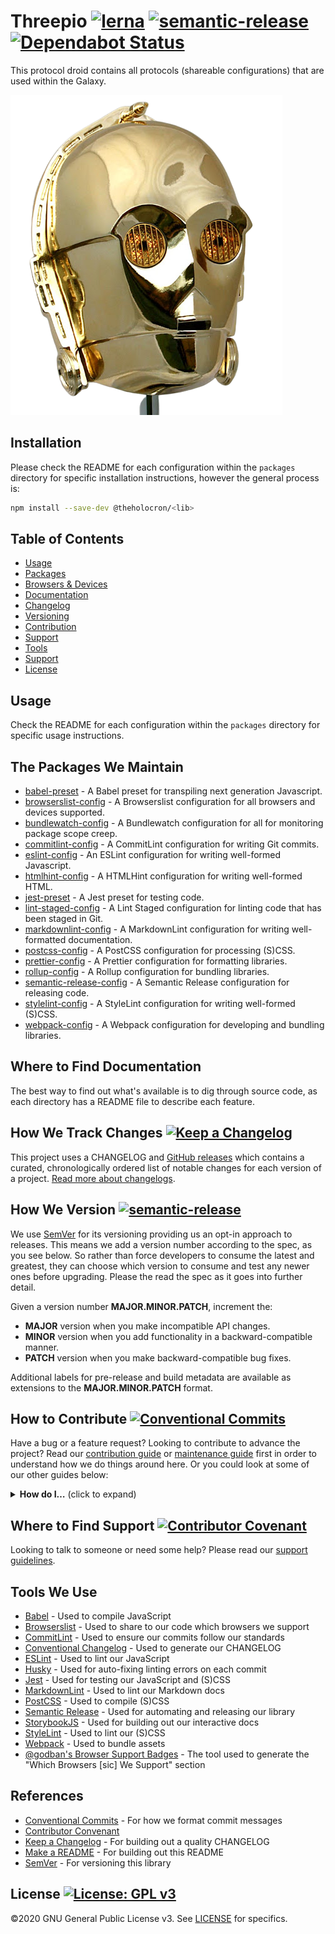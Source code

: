 # Threepio [![lerna](https://img.shields.io/badge/maintained%20with-lerna-cc00ff.svg)](https://lerna.js.org/) [![semantic-release](https://img.shields.io/badge/%20%20%F0%9F%93%A6%F0%9F%9A%80-semantic--release-e10079.svg)](https://github.com/semantic-release/semantic-release) [![Dependabot Status](https://api.dependabot.com/badges/status?host=github&repo=the-holocron/threepio)](https://dependabot.com)

This protocol droid contains all protocols (shareable configurations) that are used within the Galaxy.

![threepio](./threepio.png)

## Installation

Please check the README for each configuration within the `packages` directory for specific installation instructions, however the general process is:

```bash
npm install --save-dev @theholocron/<lib>
```

## Table of Contents

- [Usage](#usage)
- [Packages](#the-packages-we-maintain)
- [Browsers & Devices](#which-browsers-devices-we-support)
- [Documentation](#where-to-find-documentation)
- [Changelog](#how-we-track-changes)
- [Versioning](#how-we-version)
- [Contribution](#how-to-contribute)
- [Support](#where-to-find-suport)
- [Tools](#tools-we-use)
- [Support](#where-to-find-suport)
- [License](#license)

## Usage

Check the README for each configuration within the `packages` directory for specific usage instructions.

## The Packages We Maintain

- [babel-preset](./packages/babel-preset#readme) - A Babel preset for transpiling next generation Javascript.
- [browserslist-config](./packages/browserslist-config#readme) - A Browserslist configuration for all browsers and devices supported.
- [bundlewatch-config](./packages/bundlewatch-config#readme) - A Bundlewatch configuration for all for monitoring package scope creep.
- [commitlint-config](./packages/commitlint-config#readme) - A CommitLint configuration for writing Git commits.
- [eslint-config](./packages/eslint-config#readme) - An ESLint configuration for writing well-formed Javascript.
- [htmlhint-config](./packages/htmlhint-config#readme) - A HTMLHint configuration for writing well-formed HTML.
- [jest-preset](./packages/jest-preset#readme) - A Jest preset for testing code.
- [lint-staged-config](./packages/lint-staged-config#readme) - A Lint Staged configuration for linting code that has been staged in Git.
- [markdownlint-config](./packages/markdownlint-config#readme) - A MarkdownLint configuration for writing well-formatted documentation.
- [postcss-config](./packages/postcss-config#readme) - A PostCSS configuration for processing (S)CSS.
- [prettier-config](./packages/prettier-config#readme) - A Prettier configuration for formatting libraries.
- [rollup-config](./packages/rollup-config#readme) - A Rollup configuration for bundling libraries.
- [semantic-release-config](./packages/semantic-release-config#readme) - A Semantic Release configuration for releasing code.
- [stylelint-config](./packages/stylelint-config#readme) - A StyleLint configuration for writing well-formed (S)CSS.
- [webpack-config](./packages/webpack-config#readme) - A Webpack configuration for developing and bundling libraries.

## Where to Find Documentation

The best way to find out what's available is to dig through source code, as each directory has a README file to describe each feature.

## How We Track Changes [![Keep a Changelog](https://img.shields.io/badge/Keep%20a%20Changelog-1.0.0-orange)](https://keepachangelog.com/en/1.0.0/)

This project uses a CHANGELOG and [GitHub releases](https://help.github.com/en/github/administering-a-repository/about-releases) which contains a curated, chronologically ordered list of notable changes for each version of a project. [Read more about changelogs](https://keepachangelog.com/en/1.0.0/).

## How We Version [![semantic-release](https://img.shields.io/badge/%20%20%F0%9F%93%A6%F0%9F%9A%80-semantic--release-e10079.svg)](https://github.com/semantic-release/semantic-release)

We use [SemVer](https://semver.org/) for its versioning providing us an opt-in approach to releases. This means we add a version number according to the spec, as you see below. So rather than force developers to consume the latest and greatest, they can choose which version to consume and test any newer ones before upgrading. Please the read the spec as it goes into further detail.

Given a version number **MAJOR.MINOR.PATCH**, increment the:

- **MAJOR** version when you make incompatible API changes.
- **MINOR** version when you add functionality in a backward-compatible manner.
- **PATCH** version when you make backward-compatible bug fixes.

Additional labels for pre-release and build metadata are available as extensions to the **MAJOR.MINOR.PATCH** format.

## How to Contribute [![Conventional Commits](https://img.shields.io/badge/Conventional%20Commits-1.0.0-yellow.svg)](https://conventionalcommits.org)

Have a bug or a feature request? Looking to contribute to advance the project? Read our [contribution guide](./github/CONTRIBUTING.md) or [maintenance guide](./.github/MAINTAINING.md) first in order to understand how we do things around here. Or you could look at some of our other guides below:

<details>
  <summary><strong>How do I…</strong> (click to expand)</summary>

- [Ask or Say Something?](./.github/SUPPORT.md)
    - [Request Support](./.github/SUPPORT.md#request-support)
    - [Report an Error or Bug](./.github/SUPPORT.md#report-an-error-or-bug)
    - [Request a Feature](./.github/SUPPORT.md#request-a-feature)
- [Make Something?](./.github/CONTRIBUTING.md)
    - [Setup the Project](./.github/CONTRIBUTING.md#get-started)
    - [Create an Issue](./.github/CONTRIBUTING.md#creating-a-good-issue)
    - [Create a Feature Request](./.github/CONTRIBUTING.md#create-a-good-feature-request)
    - [Contribute Documentation](./.github/CONTRIBUTING.md#contribute-to-documentation)
    - [Contribute Code](./.github/CONTRIBUTING.md#create-a-pull-request)
    - [Join the Team](./.github/CONTRIBUTING.md#join-the-team)
- [Manage Something](./.github/MAINTAINING.md)
    - [Provide Support on Issues](./.github/MAINTAINING.md#provide-support-on-issues)
    - [Label Issues](./.github/MAINTAINING.md#label-issues)
    - [Clean Up Issues and PRs](./.github/MAINTAINING.md#clean-up-issues-and-prs)
    - [Create a Pull Request](./.github/MAINTAINING.md#create-a-pull-request)
    - [Review Pull Requests](./.github/MAINTAINING.md#review-pull-requests)
    - [Merge Pull Requests](./.github/MAINTAINING.md#merge-pull-requests)
    - [Tag a Release](./.github/MAINTAINING.md#tag-a-release)
    - [Release a Version](./.github/MAINTAINING.md#release-a-version)

</details>

## Where to Find Support [![Contributor Covenant](https://img.shields.io/badge/Contributor%20Covenant-v2.0%20adopted-ff69b4.svg)](code_of_conduct.md)

Looking to talk to someone or need some help? Please read our [support guidelines](./.github/SUPPORT.md).

## Tools We Use

- [Babel](https://babeljs.io/) - Used to compile JavaScript 
- [Browserslist](https://github.com/browserslist/browserslist) - Used to share to our code which browsers we support
- [CommitLint](https://commitlint.js.org/#/) - Used to ensure our commits follow our standards
- [Conventional Changelog](https://github.com/conventional-changelog/conventional-changelog) - Used to generate our CHANGELOG
- [ESLint](https://eslint.org/) - Used to lint our JavaScript
- [Husky](https://github.com/typicode/husky) - Used for auto-fixing linting errors on each commit
- [Jest](https://jestjs.io/) - Used for testing our JavaScript and (S)CSS
- [MarkdownLint](https://github.com/DavidAnson/markdownlint) - Used to lint our Markdown docs
- [PostCSS](https://postcss.org/) - Used to compile (S)CSS
- [Semantic Release](https://semantic-release.gitbook.io/semantic-release/) - Used for automating and releasing our library
- [StorybookJS](https://storybook.js.org/) - Used for building out our interactive docs
- [StyleLint](https://stylelint.io/) - Used to lint our (S)CSS
- [Webpack](https://webpack.js.org/) - Used to bundle assets
- [@godban's Browser Support Badges](https://godban.github.io/browsers-support-badges) - The tool used to generate the "Which Browsers [sic] We Support" section

## References

- [Conventional Commits](https://www.conventionalcommits.org/en/v1.0.0/) - For how we format commit messages
- [Contributor Convenant](https://www.contributor-covenant.org)
- [Keep a Changelog](https://keepachangelog.com/en/1.0.0/) - For building out a quality CHANGELOG
- [Make a README](https://www.makeareadme.com/) - For building out this README
- [SemVer](https://semver.org/) - For versioning this library

## License [![License: GPL v3](https://img.shields.io/badge/License-GPLv3-blue.svg)](https://www.gnu.org/licenses/gpl-3.0)

©2020 GNU General Public License v3. See [LICENSE](./LICENSE.md) for specifics.
